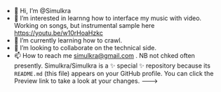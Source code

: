 - 👋 Hi, I’m @Simulkra
- 👀 I’m interested in learnng how to interface my music with video. Working on songs, but instrumental sample here https://youtu.be/w10rHoaHzkc
- 🌱 I’m currently learning how to crawl.
- 💞️ I’m looking to collaborate on the technical side. 
- 📫 How to reach me simulkra@gmail.com . NB not chked often presently.
Simulkra/Simulkra is a ✨ special ✨ repository because its `README.md` (this file) appears on your GitHub profile.
You can click the Preview link to take a look at your changes.
--->
